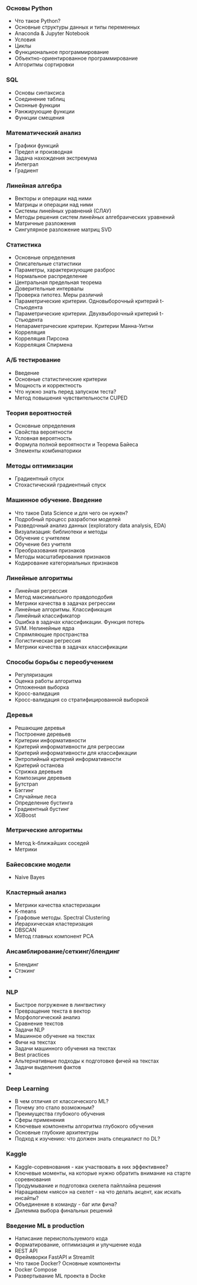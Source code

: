  ### Основы Python
 -   Что такое Python?
-   Основные структуры данных и типы переменных
-   Anaconda & Jupyter Notebook
-   Условия
-   Циклы
-   Функциональное программирование
-   Объектно-ориентированное программирование
-   Алгоритмы сортировки

### SQL
-   Основы синтаксиса
-   Соединение таблиц
-   Оконные функции
-   Ранжирующие функции
-   Функции смещения



### Математический анализ
-   Графики функций
-   Предел и производная
-   Задача нахождения экстремума
-   Интеграл
-   Градиент

### Линейная алгебра
-   Векторы и операции над ними
-   Матрицы и операции над ними
-   Системы линейных уравнений (СЛАУ)
-   Методы решения систем линейных алгебраических уравнений
-   Матричные разложения
-   Сингулярное разложение матриц SVD

### Статистика
-   Основные определения
-   Описательные статистики
-   Параметры, характеризующие разброс
-   Нормальное распределение
-   Центральная предельная теорема
-   Доверительные интервалы
-   Проверка гипотез. Меры различий
-   Параметрические критерии. Одновыборочный критерий t-Стьюдента
-   Параметрические критерии. Двухвыборочный критерий t-Стьюдента
-   Непараметрические критерии. Критерии Манна-Уитни
-   Корреляция
-   Корреляция Пирсона
-   Корреляция Спирмена

### А/Б тестирование
-   Введение
-   Основные статистические критерии
-   Мощность и корректность
-   Что нужно знать перед запуском теста?
-   Метод повышения чувствительности CUPED

### Теория вероятностей
-   Основные определения
-   Свойства вероятности
-   Условная вероятность
-   Формула полной вероятности и Теорема Байеса
-   Элементы комбинаторики

### Методы оптимизации
-   Градиентный спуск
-   Стохастический градиентный спуск

### Машинное обучение. Введение
-   Что такое Data Science и для чего он нужен?
-   Подробный процесс разработки моделей
-   Разведочный анализ данных (exploratory data analysis, EDA)
-   Визуализация: библиотеки и методы
-   Обучение с учителем
-   Обучение без учителя
-   Преобразования признаков
-   Методы масштабирования признаков
-   Кодирование категориальных признаков

### Линейные алгоритмы
-   Линейная регрессия
-   Метод максимального правдоподобия
-   Метрики качества в задачах регрессии
-   Линейные алгоритмы. Классификация
-   Линейный классификатор
-   Ошибка в задачах классификации. Функция потерь
-   SVM. Нелинейные ядра
-   Спрямляющие пространства
-   Логистическая регрессия
-   Метрики качества в задачах классификации

### Способы борьбы с переобучением
-   Регуляризация
-   Оценка работы алгоритма
-   Отложенная выборка
-   Кросс-валидация
-   Кросс-валидация со стратифицированной выборкой

### Деревья
-   Решающие деревья
-   Построение деревьев
-   Критерии информативности
-   Критерий информативности для регрессии
-   Критерий информативности для классификации
-   Энтропийный критерий информативности
-   Критерий останова
-   Стрижка деревьев
-   Композиции деревьев
-   Бутстрап
-   Бэггинг
-   Случайные леса
-   Определение бустинга
-   Градиентный бустинг
-   XGBoost

### Метрические алгоритмы
-   Метод k-ближайших соседей
-   Метрики

### Байесовские модели
- Naive Bayes

###  Кластерный анализ
-   Метрики качества кластеризации
-   K-means
-   Графовые методы. Spectral Clustering
-   Иерархическая кластеризация
-   DBSCAN
-   Метод главных компонент PCA

### Ансамблирование/сеткинг/блендинг
-   Блендинг
-   Стэкинг
- 
### NLP
-   Быстрое погружение в лингвистику
-   Превращение текста в вектор
-   Морфологический анализ
-   Сравнение текстов
-   Задачи NLP
-   Машинное обучение на текстах
-   Фичи на текстах
-   Задачи машинного обучения на текстах
-   Best practices
-   Альтернативные подходы к подготовке фичей на текстах
-   Задачи выделения фактов
- 
### Deep Learning
-   В чем отличия от классического ML?
-   Почему это стало возможным?
-   Преимущества глубокого обучения
-   Сферы применения
-   Ключевые компоненты алгоритма глубокого обучения
-   Основные глубокие архитектуры
-   Подход к изучению: что должен знать специалист по DL?

### Kaggle
-   Kaggle-соревнования - как участвовать в них эффективнее?
-   Ключевые моменты, на которые нужно обратить внимание на старте соревнования
-   Продумывание и подготовка скелета пайплайна решения
-   Наращиваем «мясо» на скелет - на что делать акцент, как искать инсайты?
-   Объединение в команду - баг или фича?
-   Дилемма выбора финальных решений

### Введение ML в production
-   Написание переиспользуемого кода
-   Форматирование, оптимизация и улучшение кода
-   REST API
-   Фреймворки FastAPI и Streamlit
-   Что такое Docker? Основные компоненты
-   Docker Compose
-   Развертывание ML проекта в Docke
